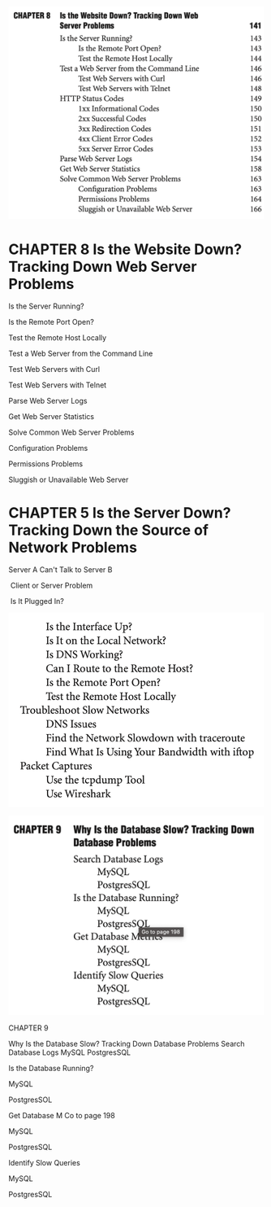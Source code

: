 

<img src="img/image-20230925225929209.png" alt="image-20230925225929209" style="zoom:50%;" />

# CHAPTER 8 Is the Website Down? Tracking Down Web Server Problems

Is the Server Running?

Is the Remote Port Open?

Test the Remote Host Locally

Test a Web Server from the Command Line

Test Web Servers with Curl

Test Web Servers with Telnet



Parse Web Server Logs

Get Web Server Statistics

Solve Common Web Server Problems

Configuration Problems

Permissions Problems

Sluggish or Unavailable Web Server



# CHAPTER 5 Is the Server Down? Tracking Down the Source of Network Problems

Server A Can't Talk to Server B

​	Client or Server Problem

​	Is It Plugged In?

![image-20230925230616718](img/image-20230925230616718.png)



![image-20230925230149580](img/image-20230925230149580.png)

CHAPTER 9

Why Is the Database Slow? Tracking Down Database Problems Search Database Logs MySQL PostgresSQL

Is the Database Running?

MySQL

PostgresSOL

Get Database M Co to page 198

MySQL

PostgresSQL

Identify Slow Queries

MySQL

PostgresSQL

